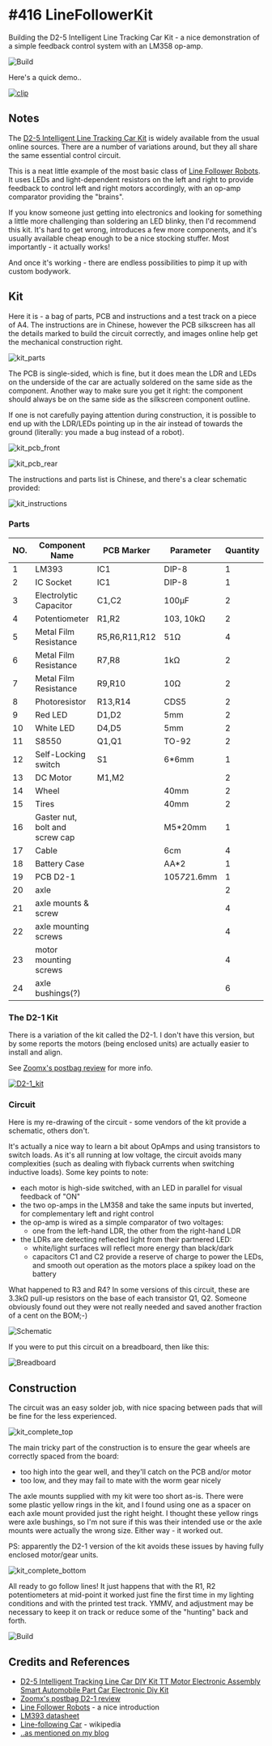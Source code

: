 # #416 LineFollowerKit

Building the D2-5 Intelligent Line Tracking Car Kit - a nice demonstration of a simple feedback control system with an LM358 op-amp.

![Build](./assets/LineFollowerKit_build.jpg?raw=true)

Here's a quick demo..

[![clip](https://img.youtube.com/vi/8zqIqcZ_V-k/0.jpg)](https://www.youtube.com/watch?v=8zqIqcZ_V-k)

## Notes

The [D2-5 Intelligent Line Tracking Car Kit](https://www.aliexpress.com/item/1Pcs-D2-5-Intelligent-Tracking-Line-Car-DIY-Kit-TT-Motor-Electronic-Assembly-Smart-Automobile-Part/32823554018.html) is widely available from the usual online sources. There are a number of variations around, but they all share the same essential control circuit.

This is a neat little example of the most basic class of [Line Follower Robots](https://www.elprocus.com/line-follower-robot-basics-controlling/).
It uses LEDs and light-dependent resistors on the left and right to provide feedback to control left and right motors accordingly,
with an op-amp comparator providing the "brains".

If you know someone just getting into electronics and looking for something a little more challenging than soldering an LED blinky,
then I'd recommend this kit. It's hard to get wrong, introduces a few more components, and it's usually available cheap enough to be a nice stocking stuffer.
Most importantly - it actually works!

And once it's working - there are endless possibilities to pimp it up with custom bodywork.


## Kit

Here it is - a bag of parts, PCB and instructions and a test track on a piece of A4.
The instructions are in Chinese, however the PCB silkscreen has all the details marked to build the circuit correctly,
and images online help get the mechanical construction right.

![kit_parts](./assets/kit_parts.jpg?raw=true)

The PCB is single-sided, which is fine, but it does mean the LDR and LEDs on the underside of the car are actually soldered on the same side as the component.
Another way to make sure you get it right: the component should always be on the same side as the silkscreen component outline.

If one is not carefully paying attention during construction, it is possible to end up with the LDR/LEDs pointing up in the air instead of towards the ground
(literally: you made a bug instead of a robot).

![kit_pcb_front](./assets/kit_pcb_front.jpg?raw=true)

![kit_pcb_rear](./assets/kit_pcb_rear.jpg?raw=true)

The instructions and parts list is Chinese, and there's a clear schematic provided:

![kit_instructions](./assets/kit_instructions.jpg?raw=true)

### Parts

| NO. | Component Name                 | PCB Marker    | Parameter     | Quantity |
|-----|--------------------------------|---------------|---------------|----------|
| 1   | LM393                          | IC1           | DIP-8         | 1        |
| 2   | IC Socket                      | IC1           | DIP-8         | 1        |
| 3   | Electrolytic Capacitor         | C1,C2         | 100µF         | 2        |
| 4   | Potentiometer                  | R1,R2         | 103, 10kΩ     | 2        |
| 5   | Metal Film Resistance          | R5,R6,R11,R12 | 51Ω           | 4        |
| 6   | Metal Film Resistance          | R7,R8         | 1kΩ           | 2        |
| 7   | Metal Film Resistance          | R9,R10        | 10Ω           | 2        |
| 8   | Photoresistor                  | R13,R14       | CDS5          | 2        |
| 9   | Red LED                        | D1,D2         | 5mm           | 2        |
| 10  | White LED                      | D4,D5         | 5mm           | 2        |
| 11  | S8550                          | Q1,Q1         | TO-92         | 2        |
| 12  | Self-Locking switch            | S1            | 6*6mm         | 1        |
| 13  | DC Motor                       | M1,M2         |               | 2        |
| 14  | Wheel                          |               | 40mm          | 2        |
| 15  | Tires                          |               | 40mm          | 2        |
| 16  | Gaster nut, bolt and screw cap |               | M5*20mm       | 1        |
| 17  | Cable                          |               | 6cm           | 4        |
| 18  | Battery Case                   |               | AA*2          | 1        |
| 19  | PCB D2-1                       |               | 105*72*1.6mm  | 1        |
| 20  | axle                           |               |               | 2        |
| 21  | axle mounts & screw            |               |               | 4        |
| 22  | axle mounting screws           |               |               | 4        |
| 23  | motor mounting screws          |               |               | 4        |
| 24  | axle bushings(?)               |               |               | 6        |


### The D2-1 Kit

There is a variation of the kit called the D2-1. I don't have this version, but by some reports
the motors (being enclosed units) are actually easier to install and align.

See [Zoomx's postbag review](https://www.stm32duino.com/viewtopic.php?f=50&t=2198) for more info.

[![D2-1_kit](./assets/D2-1_kit.jpg?raw=true)](https://www.aliexpress.com/item/D2-1-DIY-Kit-Intelligent-Tracking-Line-Smart-Car-Kit-Suite-TT-Motor-Electronic-Production-Smart/32767691720.html)

### Circuit

Here is my re-drawing of the circuit - some vendors of the kit provide a schematic, others don't.

It's actually a nice way to learn a bit about OpAmps and using transistors to switch loads.
As it's all running at low voltage, the circuit avoids many complexities (such as dealing with flyback currents when switching inductive loads).
Some key points to note:

* each motor is high-side switched, with an LED in parallel for visual feedback of "ON"
* the two op-amps in the LM358 and take the same inputs but inverted, for complementary left and right control
* the op-amp is wired as a simple comparator of two voltages:
    - one from the left-hand LDR, the other from the right-hand LDR
* the LDRs are detecting reflected light from their partnered LED:
    - white/light surfaces will reflect more energy than black/dark
    - capacitors C1 and C2 provide a reserve of charge to power the LEDs, and smooth out operation as the motors place a spikey load on the battery

What happened to R3 and R4? In some versions of this circuit, these are 3.3kΩ pull-up resistors on the base of each transistor Q1, Q2.
Someone obviously found out they were not really needed and saved another fraction of a cent on the BOM;-)

![Schematic](./assets/LineFollowerKit_schematic.jpg?raw=true)

If you were to put this circuit on a breadboard, then like this:

![Breadboard](./assets/LineFollowerKit_bb.jpg?raw=true)

## Construction

The circuit was an easy solder job, with nice spacing between pads that will be fine for the less experienced.

![kit_complete_top](./assets/kit_complete_top.jpg?raw=true)

The main tricky part of the construction is to ensure the gear wheels are correctly spaced from the board:

* too high into the gear well, and they'll catch on the PCB and/or motor
* too low, and they may fail to mate with the worm gear nicely

The axle mounts supplied with my kit were too short as-is.
There were some plastic yellow rings in the kit, and I found using one as a spacer on each axle mount provided just the right height.
I thought these yellow rings were axle bushings, so I'm not sure if this was their intended use or the axle mounts were actually the wrong size.
Either way - it worked out.

PS: apparently the D2-1 version of the kit avoids these issues by having fully enclosed motor/gear units.

![kit_complete_bottom](./assets/kit_complete_bottom.jpg?raw=true)

All ready to go follow lines! It just happens that with the R1, R2 potentiometers at mid-point it worked just fine the first time
in my lighting conditions and with the printed test track. YMMV, and adjustment may be necessary to keep it on track or reduce some of the "hunting" back and forth.

![Build](./assets/LineFollowerKit_build.jpg?raw=true)


## Credits and References

* [D2-5 Intelligent Tracking Line Car DIY Kit TT Motor Electronic Assembly Smart Automobile Part Car Electronic Diy Kit](https://www.aliexpress.com/item/1Pcs-D2-5-Intelligent-Tracking-Line-Car-DIY-Kit-TT-Motor-Electronic-Assembly-Smart-Automobile-Part/32823554018.html)
* [Zoomx's postbag D2-1 review](https://www.stm32duino.com/viewtopic.php?f=50&t=2198)
* [Line Follower Robots](https://www.elprocus.com/line-follower-robot-basics-controlling/) - a nice introduction
* [LM393 datasheet](https://www.futurlec.com/Linear/LM393N.shtml)
* [Line-following Car](https://en.wikipedia.org/wiki/Mobile_robot#Line-following_Car) - wikipedia
* [..as mentioned on my blog](https://blog.tardate.com/2018/10/leap416-simple-line-follower.html)
